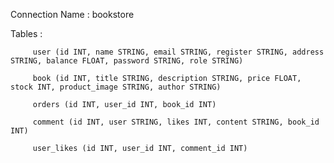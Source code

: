 Connection Name : bookstore


Tables : 

		 user (id INT, name STRING, email STRING, register STRING, address STRING, balance FLOAT, password STRING, role STRING)
   
		 book (id INT, title STRING, description STRING, price FLOAT, stock INT, product_image STRING, author STRING)
		 
		 orders (id INT, user_id INT, book_id INT)
		 
		 comment (id INT, user STRING, likes INT, content STRING, book_id INT)
		 
		 user_likes (id INT, user_id INT, comment_id INT)

